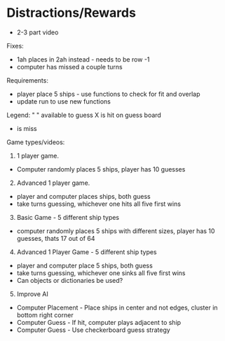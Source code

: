 # Distractions/Rewards 
- 2-3 part video 

Fixes:
- 1ah places in 2ah instead - needs to be row -1
- computer has missed a couple turns


Requirements:
- player place 5 ships - use functions to check for fit and overlap
- update run to use new functions

Legend:
" " available to guess
 X is hit on guess board
 - is miss

Game types/videos: 
1. 1 player game. 
  - Computer randomly places 5 ships, player has 10 guesses
2. Advanced 1 player game.
  - player and computer places ships, both guess
  - take turns guessing, whichever one hits all five first wins
3. Basic Game -  5 different ship types
  - computer randomly places 5 ships with different sizes, player has 10 guesses, thats 17 out of 64
4. Advanced 1 Player Game - 5 different ship types
  - player and computer place 5 ships, both guess
  - take turns guessing, whichever one sinks all five first wins
  - Can objects or dictionaries be used?
5. Improve AI
  - Computer Placement - Place ships in center and not edges, cluster in bottom right corner
  - Computer Guess - If hit, computer plays adjacent to ship
  - Computer Guess - Use checkerboard guess strategy




 